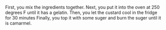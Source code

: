 First, you mix the ingredients together.
Next, you put it into the oven at 250 degrees F until it has a gelatin.
Then, you let the custard cool in the fridge for 30 minutes
Finally, you top it with some suger and burn the suger until it is camarmel.